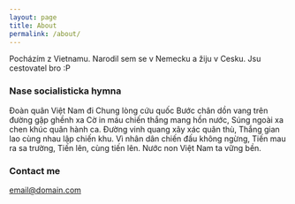 ```yaml
---
layout: page
title: About
permalink: /about/
---
```


Pocházím z Vietnamu. Narodil sem se v Nemecku a žiju v Cesku. Jsu cestovatel bro :P

### Nase socialisticka hymna

Đoàn quân Việt Nam đi
Chung lòng cứu quốc
Bước chân dồn vang trên đường gập ghềnh xa
Cờ in máu chiến thắng mang hồn nước,
Súng ngoài xa chen khúc quân hành ca.
Đường vinh quang xây xác quân thù,
Thắng gian lao cùng nhau lập chiến khu.
Vì nhân dân chiến đấu không ngừng,
Tiến mau ra sa trường,
Tiến lên, cùng tiến lên.
Nước non Việt Nam ta vững bền.

### Contact me

[email@domain.com](mailto:email@domain.com)